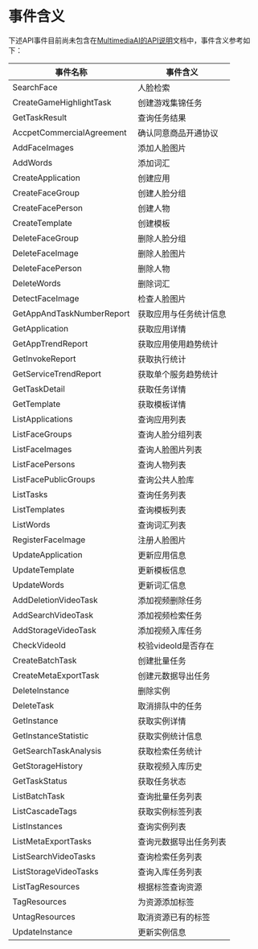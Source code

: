 事件含义 
=========================



下述API事件目前尚未包含在[MultimediaAI的API说明](https://help.aliyun.com/document_detail/139446.html?spm=a2c4g.11186623.6.562.7905213bmI6vR4)文档中，事件含义参考如下：


|           事件名称            |     事件含义      |
|---------------------------|---------------|
| SearchFace                | 人脸检索          |
| CreateGameHighlightTask   | 创建游戏集锦任务      |
| GetTaskResult             | 查询任务结果        |
| AccpetCommercialAgreement | 确认同意商品开通协议    |
| AddFaceImages             | 添加人脸图片        |
| AddWords                  | 添加词汇          |
| CreateApplication         | 创建应用          |
| CreateFaceGroup           | 创建人脸分组        |
| CreateFacePerson          | 创建人物          |
| CreateTemplate            | 创建模板          |
| DeleteFaceGroup           | 删除人脸分组        |
| DeleteFaceImage           | 删除人脸图片        |
| DeleteFacePerson          | 删除人物          |
| DeleteWords               | 删除词汇          |
| DetectFaceImage           | 检查人脸图片        |
| GetAppAndTaskNumberReport | 获取应用与任务统计信息   |
| GetApplication            | 获取应用详情        |
| GetAppTrendReport         | 获取应用使用趋势统计    |
| GetInvokeReport           | 获取执行统计        |
| GetServiceTrendReport     | 获取单个服务趋势统计    |
| GetTaskDetail             | 获取任务详情        |
| GetTemplate               | 获取模板详情        |
| ListApplications          | 查询应用列表        |
| ListFaceGroups            | 查询人脸分组列表      |
| ListFaceImages            | 查询人脸图片列表      |
| ListFacePersons           | 查询人物列表        |
| ListFacePublicGroups      | 查询公共人脸库       |
| ListTasks                 | 查询任务列表        |
| ListTemplates             | 查询模板列表        |
| ListWords                 | 查询词汇列表        |
| RegisterFaceImage         | 注册人脸图片        |
| UpdateApplication         | 更新应用信息        |
| UpdateTemplate            | 更新模板信息        |
| UpdateWords               | 更新词汇信息        |
| AddDeletionVideoTask      | 添加视频删除任务      |
| AddSearchVideoTask        | 添加视频检索任务      |
| AddStorageVideoTask       | 添加视频入库任务      |
| CheckVideoId              | 校验videoId是否存在 |
| CreateBatchTask           | 创建批量任务        |
| CreateMetaExportTask      | 创建元数据导出任务     |
| DeleteInstance            | 删除实例          |
| DeleteTask                | 取消排队中的任务      |
| GetInstance               | 获取实例详情        |
| GetInstanceStatistic      | 获取实例统计信息      |
| GetSearchTaskAnalysis     | 获取检索任务统计      |
| GetStorageHistory         | 获取视频入库历史      |
| GetTaskStatus             | 获取任务状态        |
| ListBatchTask             | 查询批量任务列表      |
| ListCascadeTags           | 获取实例标签列表      |
| ListInstances             | 查询实例列表        |
| ListMetaExportTasks       | 查询元数据导出任务列表   |
| ListSearchVideoTasks      | 查询检索任务列表      |
| ListStorageVideoTasks     | 查询入库任务列表      |
| ListTagResources          | 根据标签查询资源      |
| TagResources              | 为资源添加标签       |
| UntagResources            | 取消资源已有的标签     |
| UpdateInstance            | 更新实例信息        |


